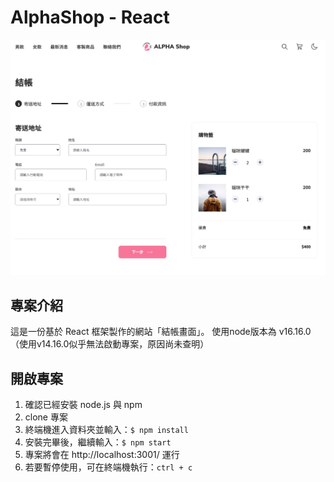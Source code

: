 # AlphaShop - React

![](public/Main-02.png)

##  專案介紹

這是一份基於 React 框架製作的網站「結帳畫面」。
使用node版本為 v16.16.0（使用v14.16.0似乎無法啟動專案，原因尚未查明）

##  開啟專案

1.  確認已經安裝 node.js 與 npm
2.  clone 專案
3.  終端機進入資料夾並輸入：`$ npm install `
4.  安裝完畢後，繼續輸入：`$ npm start`
5.  專案將會在 http://localhost:3001/ 運行
5.  若要暫停使用，可在終端機執行：`ctrl + c`

